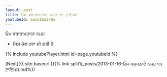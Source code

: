 ```yaml
---
layout: post
title: ਓਮ ਵਥਾਰਾਮਹਾਯਾ ਨਮਹ ੧੧ ਟਾਇਮਸ
youtubeId: awioIW2iF0w
---
```

 
 
 ਓਮ ਵਥਾਰਾਮਹਾਯਾ ਨਮਹ  
 
 -  ਜਿਸ ਕੋਲ ਹਵਾ ਦੀ ਗਤੀ ਹੈ 
 
  
 
  
 
 
 
 
 
 


{% include youtubePlayer.html id=page.youtubeId %}
 
[Next]({{ site.baseurl }}{% link  split1/_posts/2013-01-16-ਓਮ ਪਸੁਪਠਾਏ ਨਮਹ ੧੧ ਟਾਇਮਸ.md%})
 

